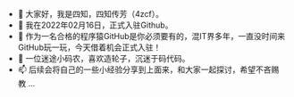 - 👋 大家好，我是四知，四知传芳（4zcf）。
- 👀 我在2022年02月16日，正式入驻Github。
- 🌱 作为一名合格的程序猿GitHub是你必须要有的，混IT界多年，一直没时间来GitHub玩一玩，今天借着机会正式入驻！
- 💞️ 一位迷途小码农，喜欢造轮子，沉迷于码代码。
- 📫 后续会将自己的一些小经验分享到上面来，和大家一起探讨，希望不吝赐教 ...
